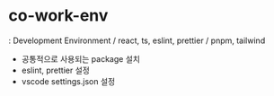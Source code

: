 # co-work-env

: Development Environment / react, ts, eslint, prettier / pnpm, tailwind

- 공통적으로 사용되는 package 설치
- eslint, prettier 설정
- vscode settings.json 설정
